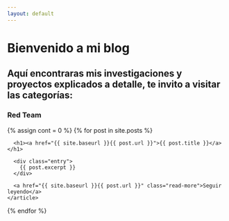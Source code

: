 ```yaml
---
layout: default
---
```


# Bienvenido a mi blog
## Aquí encontraras mis investigaciones y proyectos explicados a detalle, te invito a visitar las categorías:
### Red Team
<div class="posts">
  {% assign cont = 0 %}
  {% for post in site.posts %}
   
  <article class="post">

      <h1><a href="{{ site.baseurl }}{{ post.url }}">{{ post.title }}</a></h1>

      <div class="entry">
        {{ post.excerpt }}
      </div>

      <a href="{{ site.baseurl }}{{ post.url }}" class="read-more">Seguir leyendo</a>
    </article>
  {% endfor %}
</div>
